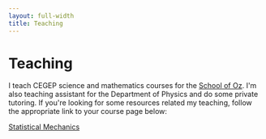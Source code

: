 ```yaml
---
layout: full-width
title: Teaching
---
```


# Teaching

I teach CEGEP science and mathematics courses for the [School of Oz](http://www.theschoolofoz.com/welcome). I'm also teaching assistant for the Department of Physics and do some private tutoring. If you're looking for some resources related my teaching, follow the appropriate link to your course page below:

[Statistical Mechanics](/teaching/PHYS-326.md)
